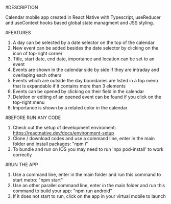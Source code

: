 #DESCRIPTION

Calendar mobile app created in React Native with Typescript, useReducer and useContext hooks based global state managment and JSS styling.

#FEATURES

1. A day can be selected by a date selector on the top of the calendar
2. New event can be added besides the date selector by clicking on the icon of top-right corner
3. Title, start date, end date, importance and location can be set to an event
4. Events are shown in the calendar side by side if they are intraday and overlaping each others
5. Events which are outside the day boundaries are listed in a top menu that is expandable if it contains more than 3 elements
6. Events can be opened by clicking on their field in the calendar
7. Deletion or editing of an opened event can be found if you click on the top-right menu
8. Importance is shown by a related color in the calendar

#BEFORE RUN ANY CODE

1. Check out the setup of development enviroment: https://reactnative.dev/docs/environment-setup
2. Clone / download codes and use a command line, enter in the main folder and install packages: "npm i"
3. To bundle and run on IOS you may need to run 'npx pod-install' to work correctly

#RUN THE APP

1. Use a command line, enter in the main folder and run this command to start metro: "npm start"
2. Use an other parallel command line, enter in the main folder and run this command to build your app: "npm run android"
3. If it does not start to run, click on the app in your virtual mobile to launch
